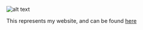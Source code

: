 ![alt text](https://black-photon.github.io/images/webbanner.png "Website Banner")

This represents my website, and can be found [here](https://black-photon.github.io)
